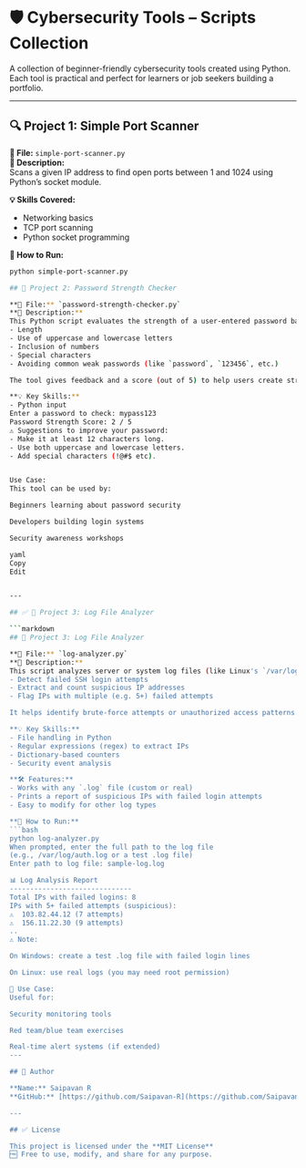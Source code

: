# 🛡️ Cybersecurity Tools – Scripts Collection

A collection of beginner-friendly cybersecurity tools created using Python. Each tool is practical and perfect for learners or job seekers building a portfolio.

---

## 🔍 Project 1: Simple Port Scanner

**📁 File:** `simple-port-scanner.py`  
**🔧 Description:**  
Scans a given IP address to find open ports between 1 and 1024 using Python’s socket module.

**💡 Skills Covered:**
- Networking basics
- TCP port scanning
- Python socket programming

**🚀 How to Run:**
```bash
python simple-port-scanner.py

## 🔐 Project 2: Password Strength Checker

**📁 File:** `password-strength-checker.py`  
**📜 Description:**  
This Python script evaluates the strength of a user-entered password based on key criteria such as:
- Length
- Use of uppercase and lowercase letters
- Inclusion of numbers
- Special characters
- Avoiding common weak passwords (like `password`, `123456`, etc.)

The tool gives feedback and a score (out of 5) to help users create stronger passwords.

**💡 Key Skills:**
- Python input
Enter a password to check: mypass123
Password Strength Score: 2 / 5
⚠️ Suggestions to improve your password:
- Make it at least 12 characters long.
- Use both uppercase and lowercase letters.
- Add special characters (!@#$ etc).


Use Case:
This tool can be used by:

Beginners learning about password security

Developers building login systems

Security awareness workshops

yaml
Copy
Edit


---

## ✅ 📄 Project 3: Log File Analyzer

```markdown
## 📄 Project 3: Log File Analyzer

**📁 File:** `log-analyzer.py`  
**📜 Description:**  
This script analyzes server or system log files (like Linux's `/var/log/auth.log`) to:
- Detect failed SSH login attempts
- Extract and count suspicious IP addresses
- Flag IPs with multiple (e.g. 5+) failed attempts

It helps identify brute-force attempts or unauthorized access patterns.

**💡 Key Skills:**
- File handling in Python
- Regular expressions (regex) to extract IPs
- Dictionary-based counters
- Security event analysis

**🛠️ Features:**
- Works with any `.log` file (custom or real)
- Prints a report of suspicious IPs with failed login attempts
- Easy to modify for other log types

**🚀 How to Run:**
```bash
python log-analyzer.py
When prompted, enter the full path to the log file
(e.g., /var/log/auth.log or a test .log file)
Enter path to log file: sample-log.log

📊 Log Analysis Report
------------------------------
Total IPs with failed logins: 8
IPs with 5+ failed attempts (suspicious):
⚠️  103.82.44.12 (7 attempts)
⚠️  156.11.22.30 (9 attempts)
..
⚠️ Note:

On Windows: create a test .log file with failed login lines

On Linux: use real logs (you may need root permission)

📂 Use Case:
Useful for:

Security monitoring tools

Red team/blue team exercises

Real-time alert systems (if extended)
---

## 🧠 Author

**Name:** Saipavan R  
**GitHub:** [https://github.com/Saipavan-R](https://github.com/Saipavan-R)

---

## ✅ License

This project is licensed under the **MIT License**  
🆓 Free to use, modify, and share for any purpose.
